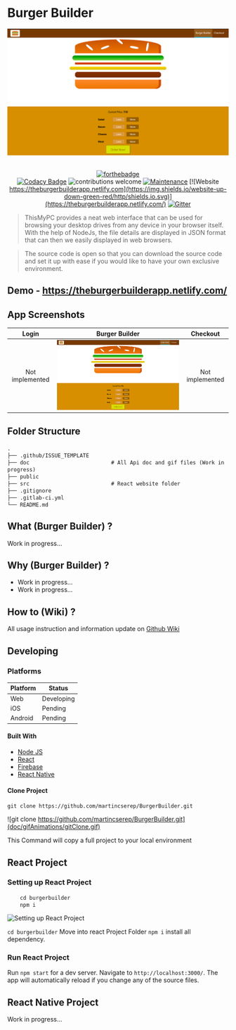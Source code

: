 
# Burger Builder
<div align="center">
    <a href="https://theburgerbuilderapp.netlify.com/">
        <img src="src/assets/screenshot1.png">
    </a>
</div>

<br />

<div align="center">

[![forthebadge](https://forthebadge.com/images/badges/made-with-javascript.svg)](https://theburgerbuilderapp.netlify.com/)
<br />
[![Codacy Badge](https://api.codacy.com/project/badge/Grade/c00af4f644a943d384cbf445581ed322)](https://www.codacy.com/manual/martincserep/BurgerBuilder?utm_source=github.com&amp;utm_medium=referral&amp;utm_content=martincserep/BurgerBuilder&amp;utm_campaign=Badge_Grade)
![contributions welcome](https://img.shields.io/badge/contributions-welcome-brightgreen.svg?style=flat) [![Maintenance](https://img.shields.io/badge/Maintained%3F-yes-green.svg)](https://github.com/supunlakmal/thismypc/graphs/commit-activity) [![Website https://theburgerbuilderapp.netlify.com](https://img.shields.io/website-up-down-green-red/http/shields.io.svg)](https://theburgerbuilderapp.netlify.com/) 
[![Gitter](https://badges.gitter.im/gitterHQ/gitter.svg)](https://gitter.im/burgerbuilder/community)
</div>

> ThisMyPC provides a neat web interface that can be used for browsing your desktop drives from any device in your browser itself. With the help of NodeJs, the file details are displayed in JSON format that can then we easily displayed in web browsers.

> The source code is open so that you can download the source code and set it up with ease if you would like to have your own exclusive environment.

## Demo - https://theburgerbuilderapp.netlify.com/


## App Screenshots

  Login         |  Burger Builder | Checkout |  
:--------------:|:---------------:|:--------:|
Not implemented |<img src="src/assets/screenshot1.PNG" title="Burger Builder" width="100%">|Not implemented |

## Folder Structure

    .
    ├── .github/ISSUE_TEMPLATE
    ├── doc                          # All Api doc and gif files (Work in progress)
    ├── public
    ├── src							 # React website folder                 
    ├── .gitignore
    ├── .gitlab-ci.yml
    └── README.md

## What (Burger Builder) ?

Work in progress...

## Why (Burger Builder) ?

- Work in progress...
- Work in progress...

## How to (Wiki) ?

All usage instruction and information update on [Github Wiki](https://github.com/martincserep/BurgerBuilder/wiki)

## Developing

### Platforms

Platform| Status
------------ | -------------
Web | Developing
iOS  | Pending
Android  | Pending

#### Built With

- [Node JS](https://nodejs.org/en/)
- [React](https://reactjs.org/)
- [Firebase](https://www.mongodb.com/)
- [React Native](https://facebook.github.io/react-native/)

#### Clone Project

```shell
git clone https://github.com/martincserep/BurgerBuilder.git
```
![git clone https://github.com/martincserep/BurgerBuilder.git](doc/gifAnimations/gitClone.gif)

This Command  will copy a full  project  to your local  environment

## React Project

### Setting up React Project

```shell
    cd burgerbuilder
    npm i
```

![Setting up React Project](doc/gifAnimations/reactSetup.gif)

`cd burgerbuilder` Move into react Project Folder
`npm i` install all  dependency.

### Run React Project

Run `npm start` for a dev server. Navigate to `http://localhost:3000/`. The app will automatically reload if you change any of the source files.

## React Native Project

Work in progress...
